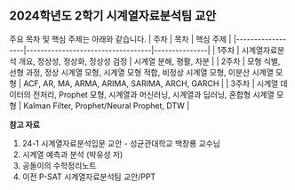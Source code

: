 ## 2024학년도 2학기 시계열자료분석팀 교안
주요 목차 및 핵심 주제는 아래와 같습니다.
|   주차            | 목차                       | 핵심 주제          |
|------------------|-----------------------------------|---------------|
| 1주차            | 시계열자료분석 개요, 정상성, 정상화, 정상성 검정     | 시계열 분해, 평활, 차분 |
| 2주차            | 모형 식별, 선형 과정, 정상 시계열 모형, 시계열 모형 적합, 비정상 시계열 모형, 이분산 시계열 모형  | ACF, AR, MA, ARMA, ARIMA, SARIMA, ARCH, GARCH  |
| 3주차             | 시계열 데이터의 전처리, Prophet 모형, 시계열과 머신러닝, 시계열과 딥러닝, 혼합형 시계열 모형 | Kalman Filter, Prophet/Neural Prophet, DTW |

**참고 자료**
1. 24-1 시계열자료분석입문 교안 - 성균관대학교 백창룡 교수님
2. 시계열 예측과 분석 (박유성 저)
3. 공돌이의 수학정리노트
4. 이전 P-SAT 시계열자료분석팀 교안/PPT
